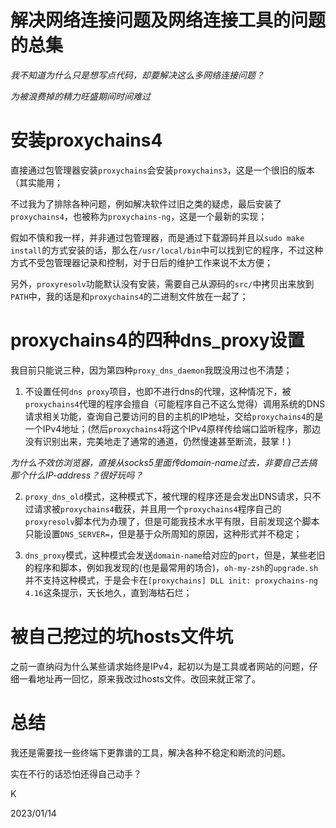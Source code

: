 <meta name="created" content="2023-01-14"/>
<meta http-equiv="Content-Type" content="text/html; charset=utf-8"/>

# 解决网络连接问题及网络连接工具的问题的总集

*我不知道为什么只是想写点代码，却要解决这么多网络连接问题？*

*为被浪费掉的精力旺盛期间时间难过*

# 安装proxychains4

直接通过包管理器安装`proxychains`会安装`proxychains3`，这是一个很旧的版本（其实能用；

不过我为了排除各种问题，例如解决软件过旧之类的疑虑，最后安装了`proxychains4`，也被称为`proxychains-ng`，这是一个最新的实现；

假如不慎和我一样，并非通过包管理器，而是通过下载源码并且以`sudo make install`的方式安装的话，那么在`/usr/local/bin`中可以找到它的程序，不过这种方式不受包管理器记录和控制，对于日后的维护工作来说不太方便；

另外，`proxyresolv`功能默认没有安装，需要自己从源码的`src/`中拷贝出来放到`PATH`中，我的话是和`proxychains4`的二进制文件放在一起了；

# proxychains4的四种dns_proxy设置

我目前只能说三种，因为第四种`proxy_dns_daemon`我既没用过也不清楚；

1. 不设置任何`dns proxy`项目，也即不进行dns的代理，这种情况下，被`proxychains4`代理的程序会擅自（可能程序自己不这么觉得）调用系统的DNS请求相关功能，查询自己要访问的目的主机的IP地址，交给`proxychains4`的是一个IPv4地址；(然后`proxychains4`将这个IPv4原样传给端口监听程序，那边没有识别出来，完美地走了通常的通道，仍然慢速甚至断流，鼓掌！)

*为什么不效仿浏览器，直接从socks5里面传domain-name过去，非要自己去搞那个什么IP-address？很好玩吗？*

2. `proxy_dns_old`模式，这种模式下，被代理的程序还是会发出DNS请求，只不过请求被`proxychains4`截获，并且用一个`proxychains4`程序自己的`proxyresolv`脚本代为办理了，但是可能我技术水平有限，目前发现这个脚本只能设置`DNS_SERVER=`，但是基于众所周知的原因，这种形式并不稳定；

3. `dns_proxy`模式，这种模式会发送`domain-name`给对应的`port`，但是，某些老旧的程序和脚本，例如我发现的(也是最常用的场合)，`oh-my-zsh`的`upgrade.sh`并不支持这种模式，于是会卡在`[proxychains] DLL init: proxychains-ng 4.16`这条提示，天长地久，直到海枯石烂；

# 被自己挖过的坑hosts文件坑

之前一直纳闷为什么某些请求始终是IPv4，起初以为是工具或者网站的问题，仔细一看地址再一回忆，原来我改过hosts文件。改回来就正常了。

# 总结

我还是需要找一些终端下更靠谱的工具，解决各种不稳定和断流的问题。

实在不行的话恐怕还得自己动手？

K

2023/01/14
